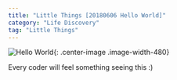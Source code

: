 ```yaml
---
title: "Little Things [20180606 Hello World]"
category: "Life Discovery"
tag: "Little Things"
---
```


![Hello World](https://raw.githubusercontent.com/joshua19881228/my_blogs/master/Life_Discovery/Little_Things/figures/20180606.jpg "Hello World"){: .center-image .image-width-480}

Every coder will feel something seeing this :)